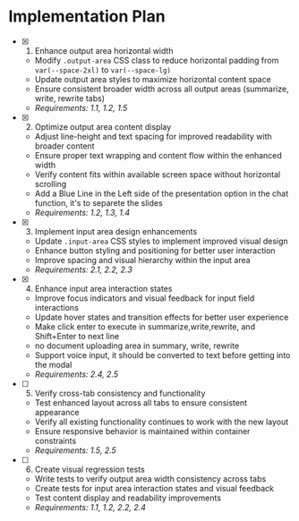 # Implementation Plan

- [x] 1. Enhance output area horizontal width
  - Modify `.output-area` CSS class to reduce horizontal padding from `var(--space-2xl)` to `var(--space-lg)`
  - Update output area styles to maximize horizontal content space
  - Ensure consistent broader width across all output areas (summarize, write, rewrite tabs)
  - _Requirements: 1.1, 1.2, 1.5_

- [x] 2. Optimize output area content display
  - Adjust line-height and text spacing for improved readability with broader content
  - Ensure proper text wrapping and content flow within the enhanced width
  - Verify content fits within available screen space without horizontal scrolling
  - Add a Blue Line in the Left side of the presentation option in the chat function, it's to separete the slides 
  - _Requirements: 1.2, 1.3, 1.4_

- [x] 3. Implement input area design enhancements
  - Update `.input-area` CSS styles to implement improved visual design
  - Enhance button styling and positioning for better user interaction
  - Improve spacing and visual hierarchy within the input area
  - _Requirements: 2.1, 2.2, 2.3_

- [x] 4. Enhance input area interaction states
  - Improve focus indicators and visual feedback for input field interactions
  - Update hover states and transition effects for better user experience
  - Make click enter to execute in summarize,write,rewrite, and Shift+Enter to next line 
  - no document uploading area in summary, write, rewrite
  - Support voice input, it should be converted to text before getting into the modal
  - _Requirements: 2.4, 2.5_

- [ ] 5. Verify cross-tab consistency and functionality
  - Test enhanced layout across all tabs to ensure consistent appearance
  - Verify all existing functionality continues to work with the new layout
  - Ensure responsive behavior is maintained within container constraints
  - _Requirements: 1.5, 2.5_

- [ ] 6. Create visual regression tests
  - Write tests to verify output area width consistency across tabs
  - Create tests for input area interaction states and visual feedback
  - Test content display and readability improvements
  - _Requirements: 1.1, 1.2, 2.2, 2.4_
